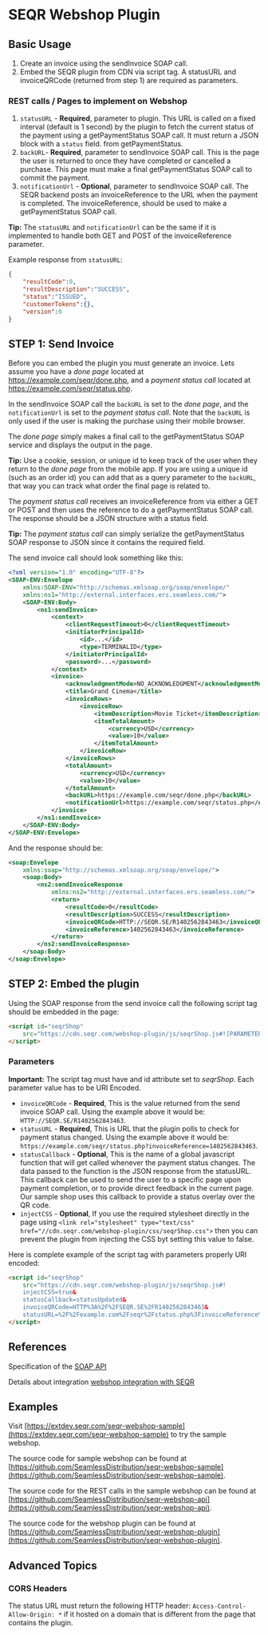 SEQR Webshop Plugin
===================

## Basic Usage

1. Create an invoice using the sendInvoice SOAP call.
2. Embed the SEQR plugin from CDN via script tag. A statusURL and invoiceQRCode (returned from step 1) are required as parameters.

### REST calls / Pages to implement on Webshop

1. `statusURL` - __Required__, parameter to plugin. This URL is called on a fixed interval (default is 1 second) by the plugin to fetch the current status of the payment using a getPaymentStatus SOAP call. It must return a JSON block with a `status` field. from getPaymentStatus.
2. `backURL`- __Required__, parameter to sendInvoice SOAP call. This is the page the user is returned to once they have completed or cancelled a purchase. This page must make a final getPaymentStatus SOAP call to commit the payment.
3. `notificationUrl` - __Optional__, parameter to sendInvoice SOAP call. The SEQR backend posts an invoiceReference to the URL when the payment is completed. The invoiceReference, should be used to make a getPaymentStatus SOAP call.

__Tip:__ The `statusURL` and `notificationUrl` can be the same if it is implemented to handle both GET and POST of the invoiceReference parameter.

Example response from `statusURL`:

```json
{
    "resultCode":0,
    "resultDescription":"SUCCESS",
    "status":"ISSUED",
    "customerTokens":{},
    "version":0
}
```

## STEP 1: Send Invoice

Before you can embed the plugin you must generate an invoice. Lets assume you have a _done page_ located at https://example.com/seqr/done.php, and a _payment status call_ located at https://example.com/seqr/status.php.

In the sendInvoice SOAP call the `backURL` is set to the _done page_, and the `notificationUrl` is set to the _payment status call_. Note that the `backURL` is only used if the user is making the purchase using their mobile browser.

The _done page_ simply makes a final call to the getPaymentStatus SOAP service and displays the output in the page. 

__Tip:__ Use a cookie, session, or unique id to keep track of the user when they return to the _done page_ from the mobile app. If you are using a unique id (such as an order id) you can add that as a query parameter to the `backURL`, that way you can track what order the final page is related to.

The _payment status call_ receives an invoiceReference from via either a GET or POST and then uses the reference to do a getPaymentStatus SOAP call. The response should be a JSON structure with a status field.

__Tip:__ The _payment status call_  can simply serialize the getPaymentStatus SOAP response to JSON since it contains the required field.

The send invoice call should look something like this:

```xml
<?xml version="1.0" encoding="UTF-8"?>
<SOAP-ENV:Envelope
    xmlns:SOAP-ENV="http://schemas.xmlsoap.org/soap/envelope/"
    xmlns:ns1="http://external.interfaces.ers.seamless.com/">
    <SOAP-ENV:Body>
        <ns1:sendInvoice>
            <context>
                <clientRequestTimeout>0</clientRequestTimeout>
                <initiatorPrincipalId>
                    <id>...</id>
                    <type>TERMINALID</type>
                </initiatorPrincipalId>
                <password>...</password>
            </context>
            <invoice>
                <acknowledgmentMode>NO_ACKNOWLEDGMENT</acknowledgmentMode>
                <title>Grand Cinema</title>
                <invoiceRows>
                    <invoiceRow>
                        <itemDescription>Movie Ticket</itemDescription>
                        <itemTotalAmount>
                            <currency>USD</currency>
                            <value>10</value>
                        </itemTotalAmount>
                    </invoiceRow>
                </invoiceRows>
                <totalAmount>
                    <currency>USD</currency>
                    <value>10</value>
                </totalAmount>
                <backURL>https://example.com/seqr/done.php</backURL>
                <notificationUrl>https://example.com/seqr/status.php</notificationUrl>
            </invoice>
        </ns1:sendInvoice>
    </SOAP-ENV:Body>
</SOAP-ENV:Envelope>
```

And the response should be:

```xml
<soap:Envelope
    xmlns:soap="http://schemas.xmlsoap.org/soap/envelope/">
    <soap:Body>
        <ns2:sendInvoiceResponse
            xmlns:ns2="http://external.interfaces.ers.seamless.com/">
            <return>
                <resultCode>0</resultCode>
                <resultDescription>SUCCESS</resultDescription>
                <invoiceQRCode>HTTP://SEQR.SE/R1402562843463</invoiceQRCode>
                <invoiceReference>1402562843463</invoiceReference>
            </return>
        </ns2:sendInvoiceResponse>
    </soap:Body>
</soap:Envelope>
```

## STEP 2: Embed the plugin

Using the SOAP response from the send invoice call the following script tag should be embedded in the page:

```html
<script id="seqrShop"
    src="https://cdn.seqr.com/webshop-plugin/js/seqrShop.js#![PARAMETERS]">
</script>
```

### Parameters

__Important:__ The script tag must have and id attribute set to _seqrShop_. Each parameter value has to be URI Encoded.

- `invoiceQRCode` - __Required__, This is the value returned from the send invoice SOAP call. Using the example above it would be: `HTTP://SEQR.SE/R1402562843463`.
- `statusURL` - __Required__, This is URL that the plugin polls to check for payment status changed. Using the example above it would be: `https://example.com/seqr/status.php?invoiceReference=1402562843463`.
- `statusCallback` - __Optional__, This is the name of a global javascript function that will get called whenever the payment status changes. The data passed to the function is the JSON response from the statusURL. This callback can be used to send the user to a specific page upon payment completion, or to provide direct feedback in the current page. Our sample shop uses this callback to provide a status overlay over the QR code.
- `injectCSS` - __Optional__, If you use the required stylesheet directly in the page using `<link rel="stylesheet" type="text/css" href="//cdn.seqr.com/webshop-plugin/css/seqrShop.css">` then you can prevent the plugin from injecting the CSS byt setting this value to false.

Here is complete example of the script tag with parameters properly URI encoded:

```html
<script id="seqrShop"
    src="https://cdn.seqr.com/webshop-plugin/js/seqrShop.js#!
    injectCSS=true&
    statusCallback=statusUpdated&
    invoiceQRCode=HTTP%3A%2F%2FSEQR.SE%2FR1402562843463&
    statusURL=%2F%2Fexample.com%2Fseqr%2Fstatus.php%3FinvoiceReference%3D1402562843463">
</script>
```

## References

Specification of the [SOAP API](http://developer.seqr.com/merchant/reference/api.html) 

Details about integration [webshop integration with SEQR](http://developer.seqr.com/merchant/webshop/)

## Examples

Visit [https://extdev.seqr.com/seqr-webshop-sample](https://extdev.seqr.com/seqr-webshop-sample) to try the sample webshop.

The source code for sample webshop can be found at [https://github.com/SeamlessDistribution/seqr-webshop-sample](https://github.com/SeamlessDistribution/seqr-webshop-sample).

The source code for the REST calls in the sample webshop can be found at [https://github.com/SeamlessDistribution/seqr-webshop-api](https://github.com/SeamlessDistribution/seqr-webshop-api).

The source code for the webshop plugin can be found at [https://github.com/SeamlessDistribution/seqr-webshop-plugin](https://github.com/SeamlessDistribution/seqr-webshop-plugin).

## Advanced Topics

### CORS Headers

The status URL must return the following HTTP header: `Access-Control-Allow-Origin: *` if it hosted on a domain that is different from the page that contains the plugin.

